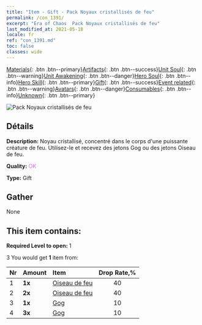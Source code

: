 ```yaml
---
title: "Item - Gift - Pack Noyaux cristallisés de feu"
permalink: /con_1391/
excerpt: "Era of Chaos  Pack Noyaux cristallisés de feu"
last_modified_at: 2021-05-18
locale: fr
ref: "con_1391.md"
toc: false
classes: wide
---
```

 [Materials](/ItemsFR/){: .btn .btn--primary}[Artifacts](/ItemsFR/Artifacts/){: .btn .btn--success}[Unit Soul](/ItemsFR/UnitSoul/){: .btn .btn--warning}[Unit Awakening](/ItemsFR/UnitAwakening/){: .btn .btn--danger}[Hero Soul](/ItemsFR/HeroSoul/){: .btn .btn--info}[Hero Skill](/ItemsFR/HeroSkill/){: .btn .btn--primary}[Gift](/ItemsFR/Gift/){: .btn .btn--success}[Event related](/ItemsFR/Events/){: .btn .btn--warning}[Avatars](/ItemsFR/Avatars/){: .btn .btn--danger}[Consumables](/ItemsFR/Consumables/){: .btn .btn--info}[Unknown](/ItemsFR/Unknown/){: .btn .btn--primary}

 ![Pack Noyaux cristallisés de feu](/images/t/i_907005.png)

## Détails
 **Description:** Noyau cristallisé, concentré dans le corps d'une puissante créature de feu. Utilisez-le et recevez des jetons Gog ou des jetons Oiseau de feu.

 **Quality:** <span style="color: #DA70D6">OK</span>

 **Type:** Gift

## Gather

  None

## This item contains:

 **Required Level to open:** 1

 3 You would get **1** item  from:

  | Nr | Amount |     Item    | Drop Rate,% |
  |:---|:-------|:------------|:---------:|
  | 1 |  **1x** | [Oiseau de feu](/ItemsFR/unt_268/) | 40 | 
  | 2 |  **2x** | [Oiseau de feu](/ItemsFR/unt_268/) | 40 | 
  | 3 |  **1x** | [Gog](/ItemsFR/unt_227/) | 10 | 
  | 4 |  **3x** | [Gog](/ItemsFR/unt_227/) | 10 | 
